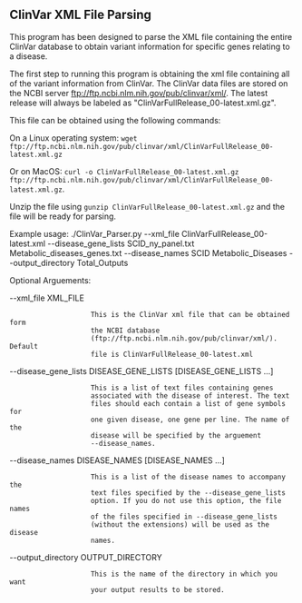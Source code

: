 ## ClinVar XML File Parsing

This program has been designed to parse the XML file containing the entire ClinVar database to obtain variant information for specific genes relating to a disease.

The first step to running this program is obtaining the xml file containing all of the variant information from ClinVar. The ClinVar data files are stored on the NCBI server ftp://ftp.ncbi.nlm.nih.gov/pub/clinvar/xml/. The latest release will always be labeled as "ClinVarFullRelease_00-latest.xml.gz".

This file can be obtained using the following commands:

On a Linux operating system: `wget ftp://ftp.ncbi.nlm.nih.gov/pub/clinvar/xml/ClinVarFullRelease_00-latest.xml.gz`

Or on MacOS: `curl -o ClinVarFullRelease_00-latest.xml.gz ftp://ftp.ncbi.nlm.nih.gov/pub/clinvar/xml/ClinVarFullRelease_00-latest.xml.gz`.

Unzip the file using `gunzip ClinVarFullRelease_00-latest.xml.gz` and the file will be ready for parsing.

Example usage: ./ClinVar_Parser.py --xml_file ClinVarFullRelease_00-latest.xml
--disease_gene_lists SCID_ny_panel.txt Metabolic_diseases_genes.txt
--disease_names SCID Metabolic_Diseases --output_directory Total_Outputs

Optional Arguements:

--xml_file XML_FILE   

                        This is the ClinVar xml file that can be obtained form
                        the NCBI database
                        (ftp://ftp.ncbi.nlm.nih.gov/pub/clinvar/xml/). Default
                        file is ClinVarFullRelease_00-latest.xml

  --disease_gene_lists DISEASE_GENE_LISTS [DISEASE_GENE_LISTS ...]

                        This is a list of text files containing genes
                        associated with the disease of interest. The text
                        files should each contain a list of gene symbols for
                        one given disease, one gene per line. The name of the
                        disease will be specified by the arguement
                        --disease_names.

  --disease_names DISEASE_NAMES [DISEASE_NAMES ...]

                        This is a list of the disease names to accompany the
                        text files specified by the --disease_gene_lists
                        option. If you do not use this option, the file names
                        of the files specified in --disease_gene_lists
                        (without the extensions) will be used as the disease
                        names.

  --output_directory OUTPUT_DIRECTORY

                        This is the name of the directory in which you want
                        your output results to be stored.
